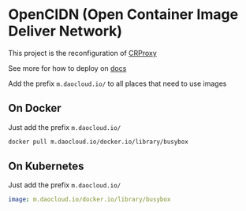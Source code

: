 # OpenCIDN (Open Container Image Deliver Network)

This project is the reconfiguration of [CRProxy](https://github.com/DaoCloud/crproxy)

See more for how to deploy on [docs](https://github.com/OpenCIDN/docs)

Add the prefix `m.daocloud.io/` to all places that need to use images

## On Docker

Just add the prefix `m.daocloud.io/`

``` bash
docker pull m.daocloud.io/docker.io/library/busybox
```

## On Kubernetes

Just add the prefix `m.daocloud.io/`

``` yaml
image: m.daocloud.io/docker.io/library/busybox
```
